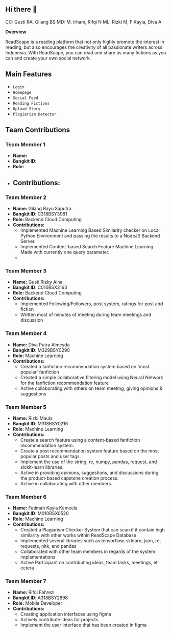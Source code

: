 ## Hi there 👋
CC: Gusti RA, Gilang BS MD: M. Irham, Rifqi N ML: Rizki M, F Kayla, Diva A
<!--

**Here are some ideas to get you started:**

🙋‍♀️ A short introduction - what is your organization all about?
🌈 Contribution guidelines - how can the community get involved?
👩‍💻 Useful resources - where can the community find your docs? Is there anything else the community should know?
🍿 Fun facts - what does your team eat for breakfast?
🧙 Remember, you can do mighty things with the power of [Markdown](https://docs.github.com/github/writing-on-github/getting-started-with-writing-and-formatting-on-github/basic-writing-and-formatting-syntax)
-->
**Overview**

ReadScape is a reading platform that not only highly promote the interest in reading, but also encourages the creativity of all passionate writers across Indonesia. With ReadScape, you can read and share as many fictions as you can and create your own social network. 

## Main Features

- `Login`
- `Homepage`
- `Social Feed`
- `Reading Fictions`
- `Upload Story`
- `Plagiarism Detector`

## Team Contributions

### Team Member 1
- **Name:** 
- **Bangkit ID**: 
- **Role:** 
- **Contributions:**
  - 

### Team Member 2
- **Name:** Gilang Bayu Saputra
- **Bangkit ID**: C318BSY3981
- **Role:** Backend Cloud Computing
- **Contributions:**
  - Implemented Machine Learning Based Similarity checker on Local Python Environment and passing the results to a NodeJS Backend Server.
  - Implemented Content-based Search Feature Machine Learning Made with currently one query parameter.
  - 

### Team Member 3
- **Name:** Gusti Rizky Aina
- **Bangkit ID**: C010BSX3163
- **Role:** Backend Cloud Computing
- **Contributions:** 
  - Implemented Following/Followers, post system, ratings for post and fiction
  - Written most of minutes of meeting during team meetings and discussion

### Team Member 4
- **Name:** Diva Putra Almeyda
- **Bangkit ID**: M329BSY0290
- **Role:** Machine Learning
- **Contributions:**
  - Created a fanfiction recommendation system based on 'most popular' fanfiction
  - Created a simple collaborative filtering model using Neural Network for the fanfiction recommendation feature
  - Active collaborating with others on team meeting, giving opinions & suggestions

### Team Member 5
- **Name:** Rizki Maula
- **Bangkit ID**: M318BSY0216
- **Role:** Machine Learning
- **Contributions:**
  - Create a search feature using a content-based fanfiction recommendation system.
  - Create a post recommendation system feature based on the most popular posts and user tags.
  - Implement the use of the string, re, numpy, pandas, request, and sickit-learn libraries.
  - Active in providing opinions, suggestions, and discussions during the product-based capstone creation process.
  - Active in collaborating with other members.

### Team Member 6

- **Name:** Fatimah Kayla Kameela
- **Bangkit ID**: M010BSX0520
- **Role:** Machine Learning
- **Contributions:**
  - Created a Plagiarism Checker System that can scan if it contain high similarity with other works within ReadScape Database
  - Implemented several libraries such as tensorflow, sklearn, json, re, requests, nltk, and pandas
  - Collaborated with other team members in regards of the system implementations
  - Active Participant on contributing ideas, team tasks, meetings, et cetera

### Team Member 7
- **Name:** Rifqi Fahrezi
- **Bangkit ID**: A318BSY2898
- **Role:** Mobile Developer
- **Contributions:**
  - Creating application interfaces using figma
  - Actively contribute ideas for projects
  - Implement the user interface that has been created in figma
